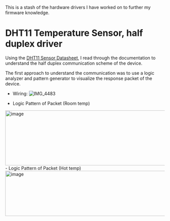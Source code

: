 This is a stash of the hardware drivers I have worked on to further my firmware knowledge.

# DHT11 Temperature Sensor, half duplex driver

Using the [DHT11 Sensor Datasheet](https://www.mouser.com/datasheet/2/758/DHT11-Technical-Data-Sheet-Translated-Version-1143054.pdf?srsltid=AfmBOopYyIpQbWHyQOEwbU6UUyl6GhCKcvGwhau5AbW7I2dsqLuaHiVZ), I read through the documentation to understand the half duplex communication scheme of the device.

The first approach to understand the communication was to use a logic analyzer and pattern generator to visualize the response packet of the device.

- Wiring:
![IMG_4483](https://github.com/user-attachments/assets/b4a76fb8-facb-4b2a-a7bb-47f6f0b66ab7)

- Logic Pattern of Packet (Room temp)
<img width="782" height="174" alt="image" src="https://github.com/user-attachments/assets/a1955d56-fed3-4c80-ba92-2a3c82433eab" />
- Logic Pattern of Packet (Hot temp)
<img width="786" height="143" alt="image" src="https://github.com/user-attachments/assets/bd35a7c6-f137-45ba-a74f-5a7acb335981" />

